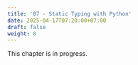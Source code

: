 ```yaml
---
title: '07 - Static Typing with Python'
date: 2025-04-17T07:20:00+07:00
draft: false
weight: 8
---
```


This chapter is in progress.
